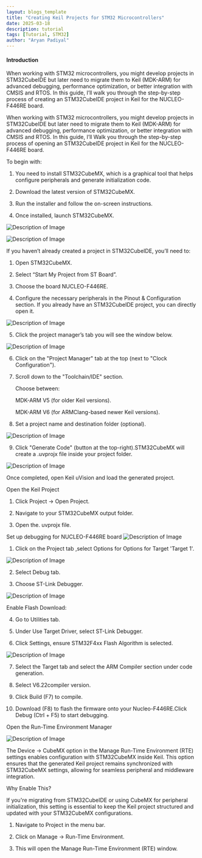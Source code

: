 ```yaml
---
layout: blogs_template
title: "Creating Keil Projects for STM32 Microcontrollers"
date: 2025-03-18
description: tutorial
tags: [Tutorial, STM32]
author: "Aryan Padiyal"
---
```

#### Introduction

When working with STM32 microcontrollers, you might develop projects in STM32CubeIDE but later need to migrate them to Keil (MDK-ARM) for advanced debugging, performance optimization, or better integration with CMSIS and RTOS. In this guide, I’ll walk you through the step-by-step process of creating an STM32CubeIDE project in Keil for the NUCLEO-F446RE board.

When working with STM32 microcontrollers, you might develop projects in STM32CubeIDE but later need to migrate them to Keil (MDK-ARM) for advanced debugging, performance optimization, or better integration with CMSIS and RTOS. In this guide, I’ll Walk you through the step-by-step process of opening an STM32CubeIDE project in Keil for the NUCLEO-F446RE board.

To begin with:
1. You need to install STM32CubeMX, which is a graphical tool that helps configure peripherals and generate initialization code.

2. Download the latest version of STM32CubeMX. 

3. Run the installer and follow the on-screen instructions. 

4. Once installed, launch STM32CubeMX.

![Description of Image](../blogs/Picture1.png)




![Description of Image](../blogs/Picture2.png)















If you haven’t already created a project in STM32CubeIDE, you’ll need to:



1. Open STM32CubeMX.

2. Select “Start My Project from ST Board”.

3. Choose the board NUCLEO-F446RE.

4. Configure the necessary peripherals in the Pinout & Configuration section. If you already have an STM32CubeIDE project, you can directly open it.


![Description of Image](../blogs/Picture3.png)


5. Click the project manager’s tab you will see the window below.

![Description of Image](../blogs/Picture4.png)



6. Click on the "Project Manager" tab at the top (next to "Clock Configuration").



7. Scroll down to the "Toolchain/IDE" section.

   Choose between:

     MDK-ARM V5 (for older Keil versions).

     MDK-ARM V6 (for ARMClang-based newer Keil versions).

8. Set a project name and destination folder (optional).


![Description of Image](../blogs/Picture5.png)


9. Click "Generate Code" (button at the top-right).STM32CubeMX will   create a .uvprojx file inside your project folder.

![Description of Image](../blogs/Picture6.png)

Once completed, open Keil uVision and load the generated project.

Open the Keil Project

1. Click Project → Open Project.

2. Navigate to your STM32CubeMX output folder.

3. Open the. uvprojx file.

Set up debugging for NUCLEO-F446RE board
![Description of Image](../blogs/Picture7.png)


1. Click on the Project tab ,select Options for Options for Target 'Target 1'.

![Description of Image](../blogs/Picture8.png)

2. Select Debug tab.

3. Choose ST-Link Debugger.


![Description of Image](../blogs/Picture9.png)






Enable Flash Download:



4. Go to Utilities tab.

5. Under Use Target Driver, select ST-Link Debugger.

6. Click Settings, ensure STM32F4xx Flash Algorithm is selected.

![Description of Image](../blogs/Picture10.png)



7. Select the Target tab and select the ARM Compiler section under code generation.

8. Select V6.22compiler version. 

9. Click Build (F7) to compile. 

10. Download (F8) to flash the firmware onto your Nucleo-F446RE.Click Debug (Ctrl + F5) to start debugging.

Open the Run-Time Environment Manager

![Description of Image](../blogs/Picture11.png)

The Device → CubeMX option in the Manage Run-Time Environment (RTE) settings enables configuration with STM32CubeMX inside Keil. This option ensures that the generated Keil project remains synchronized with STM32CubeMX settings, allowing for seamless peripheral and middleware integration.

Why Enable This?

If you're migrating from STM32CubeIDE or using CubeMX for peripheral initialization, this setting is essential to keep the Keil project structured and updated with your STM32CubeMX configurations.

1. Navigate to Project in the menu bar.

2. Click on Manage → Run-Time Environment.

3. This will open the Manage Run-Time Environment (RTE) window.
